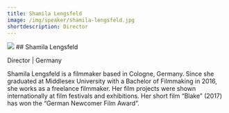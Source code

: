 ```yaml
---
title: Shamila Lengsfeld
image: /img/speaker/shamila-lengsfeld.jpg
shortdescription: Director
---
```

<img src="/img/speaker/shamila-lengsfeld.jpg">
## Shamila Lengsfeld

Director | Germany

Shamila Lengsfeld is a filmmaker based in Cologne, Germany. Since she graduated at Middlesex University with a Bachelor of Filmmaking in 2016, she works as a freelance filmmaker. Her film projects were shown internationally at film festivals and exhibitions. Her short film “Blake” (2017) has won the “German Newcomer Film Award”.